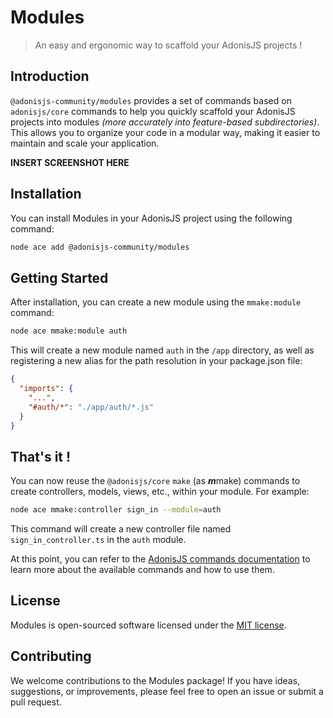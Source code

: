 # Modules

> An easy and ergonomic way to scaffold your AdonisJS projects ! 

## Introduction

`@adonisjs-community/modules` provides a set of commands based on `adonisjs/core` commands to help you quickly scaffold your AdonisJS projects into modules *(more accurately into feature-based subdirectories)*. 
This allows you to organize your code in a modular way, making it easier to maintain and scale your application.

**INSERT SCREENSHOT HERE**

## Installation

You can install Modules in your AdonisJS project using the following command:

```bash
node ace add @adonisjs-community/modules
```

## Getting Started

After installation, you can create a new module using the `mmake:module` command:

```bash
node ace mmake:module auth
```

This will create a new module named `auth` in the `/app` directory, as well as registering a new alias for the path resolution in your package.json file:

```json
{
  "imports": {
    "...",
    "#auth/*": "./app/auth/*.js"
  }
}
```

## That's it !

You can now reuse the `@adonisjs/core` `make` (as ***m***make) commands to create controllers, models, views, etc., within your module. For example:

```bash
node ace mmake:controller sign_in --module=auth
```

This command will create a new controller file named `sign_in_controller.ts` in the `auth` module.

At this point, you can refer to the [AdonisJS commands documentation](https://docs.adonisjs.com/guides/references/commands#makecontroller) to learn more about the available commands and how to use them.

## License
Modules is open-sourced software licensed under the [MIT license](./LICENSE.md).

## Contributing
We welcome contributions to the Modules package! If you have ideas, suggestions, or improvements, please feel free to open an issue or submit a pull request.
